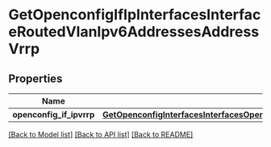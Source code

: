 # GetOpenconfigIfIpInterfacesInterfaceRoutedVlanIpv6AddressesAddressVrrp

## Properties
Name | Type | Description | Notes
------------ | ------------- | ------------- | -------------
**openconfig_if_ipvrrp** | [**GetOpenconfigInterfacesInterfacesOpenconfiginterfacesinterfacesSubinterfacesOpenconfigifipipv6AddressesVrrp**](GetOpenconfigInterfacesInterfacesOpenconfiginterfacesinterfacesSubinterfacesOpenconfigifipipv6AddressesVrrp.md) |  | [optional] 

[[Back to Model list]](../README.md#documentation-for-models) [[Back to API list]](../README.md#documentation-for-api-endpoints) [[Back to README]](../README.md)


